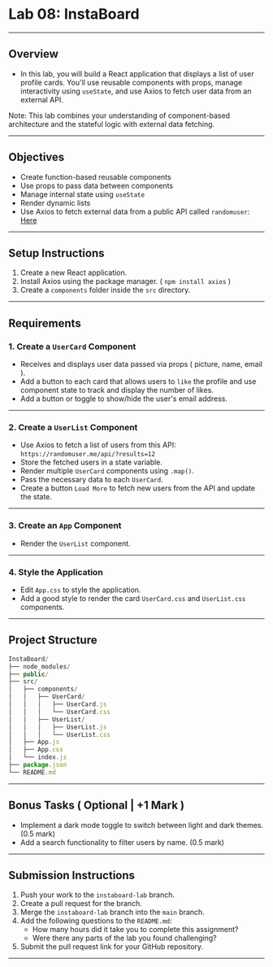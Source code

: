 # Lab 08: InstaBoard

---

## Overview

- In this lab, you will build a React application that displays a list of user profile cards. You'll use reusable components with props, manage interactivity using `useState`, and use Axios to fetch user data from an external API.

Note: This lab combines your understanding of component-based architecture and the stateful logic with external data fetching.

---

## Objectives

- Create function-based reusable components
- Use props to pass data between components
- Manage internal state using `useState`
- Render dynamic lists
- Use Axios to fetch external data from a public API called `randomuser`: [Here](https://randomuser.me/api/?results=12)

---

## Setup Instructions

1. Create a new React application.
2. Install Axios using the package manager. ( `npm install axios` )
3. Create a `components` folder inside the `src` directory.

---

## Requirements

### 1. Create a `UserCard` Component

- Receives and displays user data passed via props ( picture, name, email ).
- Add a button to each card that allows users to `like` the profile and use component state to track and display the number of likes.
- Add a button or toggle to show/hide the user's email address.

---

### 2. Create a `UserList` Component

- Use Axios to fetch a list of users from this API:  
  `https://randomuser.me/api/?results=12`
- Store the fetched users in a state variable.
- Render multiple `UserCard` components using `.map()`.
- Pass the necessary data to each `UserCard`.
- Create a button `Load More` to fetch new users from the API and update the state.

---

### 3. Create an `App` Component

- Render the `UserList` component.

---

### 4. Style the Application

- Edit `App.css` to style the application.
- Add a good style to render the card `UserCard.css` and `UserList.css` components.

---

## Project Structure

```javascript
InstaBoard/
├── node_modules/
├── public/
├── src/
│   ├── components/
│   │   ├── UserCard/
│   │   │   ├── UserCard.js
│   │   │   └── UserCard.css
│   │   ├── UserList/
│   │   │   ├── UserList.js
│   │   │   └── UserList.css
│   ├── App.js
│   ├── App.css
│   └── index.js
├── package.json
└── README.md

```

---

## Bonus Tasks ( Optional | +1 Mark )

- Implement a dark mode toggle to switch between light and dark themes. (0.5 mark)
- Add a search functionality to filter users by name. (0.5 mark)

---

## Submission Instructions

1. Push your work to the `instaboard-lab` branch.
2. Create a pull request for the branch.
3. Merge the `instaboard-lab` branch into the `main` branch.
4. Add the following questions to the `README.md`:
   - How many hours did it take you to complete this assignment?
   - Were there any parts of the lab you found challenging?
5. Submit the pull request link for your GitHub repository.

---
